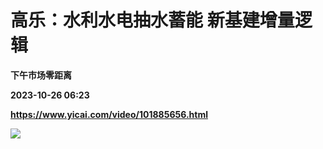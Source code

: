 # 高乐：水利水电抽水蓄能 新基建增量逻辑
**下午市场零距离**

**2023-10-26 06:23**

**https://www.yicai.com/video/101885656.html**

![](http://imgcdn.yicai.com/vms-new/2023/10/0faebf82-cf01-4b39-920c-fa881960d88e_LJIZ.jpg)